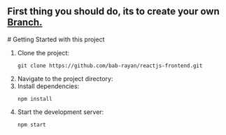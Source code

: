 <h2 style= align="center">First thing you should do, its to create your own <u>Branch.</u> </h2>
# Getting Started with this project 
<p align="center">
  <ol>
    <li>Clone the project:
      <pre><code>git clone https://github.com/bab-rayan/reactjs-frontend.git</code></pre>
    </li>
    <li>
      Navigate to the project directory:
    </li>
    <li>Install dependencies:
      <pre><code>npm install</code></pre>
    </li>
    <li>Start the development server:
      <pre><code>npm start</code></pre>
    </li>
  </ol>
</p>


